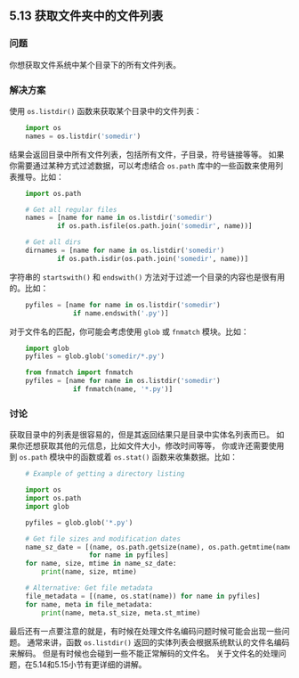 ## 5.13 获取文件夹中的文件列表 ##
### 问题 ###
你想获取文件系统中某个目录下的所有文件列表。
### 解决方案 ###
使用 ``os.listdir()`` 函数来获取某个目录中的文件列表：
```python
    import os
    names = os.listdir('somedir')

```
结果会返回目录中所有文件列表，包括所有文件，子目录，符号链接等等。
如果你需要通过某种方式过滤数据，可以考虑结合 ``os.path`` 库中的一些函数来使用列表推导。比如：
```python
    import os.path

    # Get all regular files
    names = [name for name in os.listdir('somedir')
            if os.path.isfile(os.path.join('somedir', name))]

    # Get all dirs
    dirnames = [name for name in os.listdir('somedir')
            if os.path.isdir(os.path.join('somedir', name))]

```
字符串的 ``startswith()`` 和 ``endswith()`` 方法对于过滤一个目录的内容也是很有用的。比如：
```python
    pyfiles = [name for name in os.listdir('somedir')
                if name.endswith('.py')]

```
对于文件名的匹配，你可能会考虑使用 ``glob`` 或 ``fnmatch`` 模块。比如：
```python
    import glob
    pyfiles = glob.glob('somedir/*.py')

    from fnmatch import fnmatch
    pyfiles = [name for name in os.listdir('somedir')
                if fnmatch(name, '*.py')]

```
### 讨论 ###
获取目录中的列表是很容易的，但是其返回结果只是目录中实体名列表而已。
如果你还想获取其他的元信息，比如文件大小，修改时间等等，
你或许还需要使用到 ``os.path`` 模块中的函数或着 ``os.stat()`` 函数来收集数据。比如：
```python
    # Example of getting a directory listing

    import os
    import os.path
    import glob

    pyfiles = glob.glob('*.py')

    # Get file sizes and modification dates
    name_sz_date = [(name, os.path.getsize(name), os.path.getmtime(name))
                    for name in pyfiles]
    for name, size, mtime in name_sz_date:
        print(name, size, mtime)

    # Alternative: Get file metadata
    file_metadata = [(name, os.stat(name)) for name in pyfiles]
    for name, meta in file_metadata:
        print(name, meta.st_size, meta.st_mtime)

```
最后还有一点要注意的就是，有时候在处理文件名编码问题时候可能会出现一些问题。
通常来讲，函数 ``os.listdir()`` 返回的实体列表会根据系统默认的文件名编码来解码。
但是有时候也会碰到一些不能正常解码的文件名。
关于文件名的处理问题，在5.14和5.15小节有更详细的讲解。
